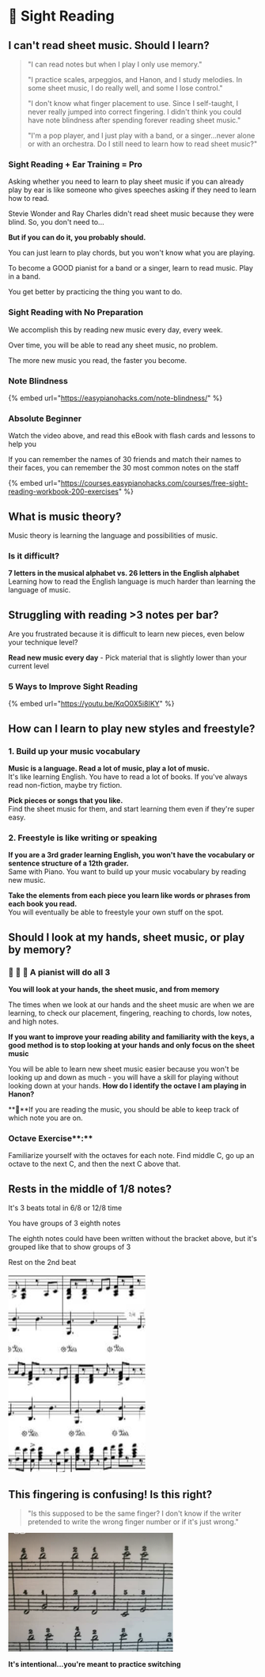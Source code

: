 # 🎼 Sight Reading

## I can't read sheet music. Should I learn?

> "I can read notes but when I play I only use memory."
>
> "I practice scales, arpeggios, and Hanon, and I study melodies. In some sheet music, I do really well, and some I lose control."
>
> "I don't know what finger placement to use. Since I self-taught, I never really jumped into correct fingering. I didn't think you could have note blindness after spending forever reading sheet music."
>
> "I'm a pop player, and I just play with a band, or a singer...never alone or with an orchestra. Do I still need to learn how to read sheet music?"

### Sight Reading + Ear Training = Pro

Asking whether you need to learn to play sheet music if you can already play by ear is like someone who gives speeches asking if they need to learn how to read. 

Stevie Wonder and Ray Charles didn't read sheet music because they were blind. So, you don't need to...

**But if you can do it, you probably should.**

You can just learn to play chords, but you won't know what you are playing.  

To become a GOOD pianist for a band or a singer, learn to read music. Play in a band. 

You get better by practicing the thing you want to do.

### **Sight Reading with No Preparation**

We accomplish this by reading new music every day, every week. 

Over time, you will be able to read any sheet music, no problem. 

The more new music you read, the faster you become. 

### **Note Blindness**

{% embed url="https://easypianohacks.com/note-blindness/" %}

### Absolute Beginner

Watch the video above, and read this eBook with flash cards and lessons to help you

If you can remember the names of 30 friends and match their names to their faces, you can remember the 30 most common notes on the staff

{% embed url="https://courses.easypianohacks.com/courses/free-sight-reading-workbook-200-exercises" %}

## What is music theory?

Music theory is learning the language and possibilities of music.

### Is it difficult?

**7 letters in the musical alphabet vs. 26 letters in the English alphabet**  
Learning how to read the English language is much harder than learning the language of music. 

## Struggling with reading &gt;3 notes per bar? 

Are you frustrated because it is difficult to learn new pieces, even below your technique level?

**Read new music every day** - Pick material that is slightly lower than your current level

### 5 Ways to Improve Sight Reading

{% embed url="https://youtu.be/KqO0X5i8IKY" %}

## How can I learn to play new styles **and** freestyle?

### 1. Build up your music vocabulary

**Music is a language. Read a lot of music, play a lot of music.**   
It's like learning English. You have to read a lot of books. If you've always read non-fiction, maybe try fiction.

**Pick pieces or songs that you like.**   
Find the sheet music for them, and start learning them even if they're super easy. 

### 2. Freestyle is like writing or speaking

**If you are a 3rd grader learning English, you won't have the vocabulary or sentence structure of a 12th grader.**   
Same with Piano. You want to build up your music vocabulary by reading new music. 

**Take the elements from each piece you learn like words or phrases from each book you read.**   
You will eventually be able to freestyle your own stuff on the spot.

## Should I look at my hands, sheet music, or play by memory?

### 🤲 🎼 🧠 A pianist will do all 3

**You will look at your hands, the sheet music, and from memory**

The times when we look at our hands and the sheet music are when we are learning, to check our placement, fingering, reaching to chords, low notes, and high notes.

**If you want to improve your reading ability and familiarity with the keys, a good method is to stop looking at your hands and only focus on the sheet music**

You will be able to learn new sheet music easier because you won't be looking up and down as much - you will have a skill for playing without looking down at your hands. **How do I identify the octave I am playing in Hanon?**

**‌🧐**If you are reading the music, you should be able to keep track of which note you are on.

### Octave Exercise**:**

Familiarize yourself with the octaves for each note. Find middle C, go up an octave to the next C, and then the next C above that.

## Rests in the middle of 1/8 notes?

It's 3 beats total in 6/8 or 12/8 time

You have groups of 3 eighth notes

The eighth notes could have been written without the bracket above, but it's grouped like that to show groups of 3

Rest on the 2nd beat

![](../.gitbook/assets/image%20%2824%29.png)

## This fingering is confusing! Is this right?

> "Is this supposed to be the same finger? I don't know if the writer pretended to write the wrong finger number or if it's just wrong."

![](../.gitbook/assets/image%20%2827%29.png)

**It's intentional...you're meant to practice switching**

